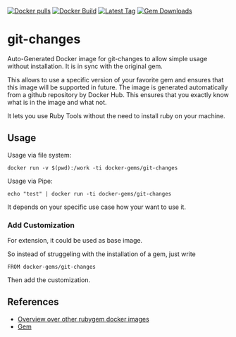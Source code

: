 [![Docker pulls](https://img.shields.io/docker/pulls/rubygem/git-changes.svg)](https://hub.docker.com/r/rubygem/git-changes/)
[![Docker Build](https://img.shields.io/docker/automated/rubygem/git-changes.svg)](https://hub.docker.com/r/rubygem/git-changes/)
[![Latest Tag](https://img.shields.io/github/tag/docker-rubygem/git-changes.svg)](https://hub.docker.com/r/rubygem/git-changes/)
[![Gem Downloads](https://img.shields.io/gem/dt/git-changes.svg)](https://rubygems.org/gems/git-changes/)
# git-changes

Auto-Generated Docker image for git-changes to allow simple usage without installation.
It is in sync with the original gem.

This allows to use a specific version of your favorite gem and ensures that this image will be supported in future.
The image is generated automatically from a github repository by Docker Hub.
This ensures that you exactly know what is in the image and what not.

It lets you use Ruby Tools without the need to install ruby on your machine.

## Usage

Usage via file system:

`docker run -v $(pwd):/work -ti docker-gems/git-changes`

Usage via Pipe:

`echo "test" | docker run -ti docker-gems/git-changes`

It depends on your specific use case how your want to use it.

### Add Customization

For extension, it could be used as base image.

So instead of struggeling with the installation of a gem, just write

`FROM docker-gems/git-changes`

Then add the customization.

## References

 - [Overview over other rubygem docker images](https://github.com/thinkbot/docker-rubygem)
 - [Gem](https://rubygems.org/gems/git-changes/)
